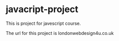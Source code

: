 # javacript-project

This is project for javescript course.

The url for this project is londonwebdesign4u.co.uk
